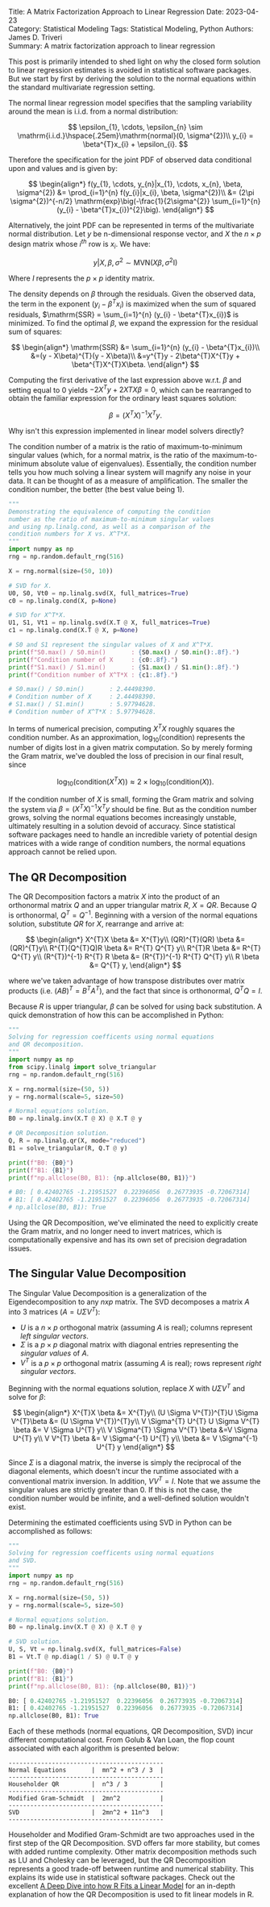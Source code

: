 Title: A Matrix Factorization Approach to Linear Regression
Date: 2023-04-23           
Category: Statistical Modeling
Tags: Statistical Modeling, Python
Authors: James D. Triveri                      
Summary: A matrix factorization approach to linear regression


This post is primarily intended to shed light on why the closed form solution to linear regression estimates is avoided in 
statistical software packages. But we start by first by deriving the solution to the normal equations within the standard 
multivariate regression setting.

The normal linear regression model specifies that the sampling variability around the mean is i.i.d. from a normal 
distribution:

$$
\epsilon_{1}, \cdots, \epsilon_{n} \sim \mathrm{i.i.d.}\hspace{.25em}\mathrm{normal}(0, \sigma^{2})\\
y_{i} = \beta^{T}x_{i} + \epsilon_{i}.
$$

Therefore the specification for the joint PDF of observed data conditional upon and values   and is given by:

$$
\begin{align*} 
f(y_{1}, \cdots, y_{n}|x_{1}, \cdots, x_{n}, \beta, \sigma^{2}) &= \prod_{i=1}^{n} f(y_{i}|x_{i}, \beta, \sigma^{2})\\
&= (2\pi \sigma^{2})^{-n/2} \mathrm{exp}\big(-\frac{1}{2\sigma^{2}} \sum_{i=1}^{n}(y_{i} - \beta^{T}x_{i})^{2}\big).
\end{align*}
$$


Alternatively, the joint PDF can be represented in terms of the multivariate normal distribution. Let $y$ be n-dimensional
response vector, and $X$ the $n \times p$ design matrix whose $i^{th}$ row is $x_{i}$. We have:

$$
y|X,\beta, \sigma^{2} \sim \mathrm{MVN}(X\beta, \sigma^{2} \mathrm{I})
$$

Where $I$ represents the $p \times p$ identity matrix.

The density depends on $\beta$ through the residuals. Given the observed data, the term in the exponent
$(y_{i} - \beta^{T}x_{i})$ is maximized when the sum of squared residuals, 
$\mathrm{SSR} = \sum_{i=1}^{n} (y_{i} - \beta^{T}x_{i})$ is minimized. To find the 
optimal $\beta$, we expand the expression for the residual sum of squares:

$$
\begin{align*} 
\mathrm{SSR} &= \sum_{i=1}^{n} (y_{i} - \beta^{T}x_{i})\\
&=(y - X\beta)^{T}(y - X\beta)\\
&=y^{T}y - 2\beta^{T}X^{T}y + \beta^{T}X^{T}X\beta.
\end{align*}
$$

Computing the first derivative of the last expression above w.r.t.  $\beta$ and setting equal to 0 yields
$-2X^{T}y + 2X{T}X\beta = 0$, which can be rearranged to obtain the familiar expression for the ordinary least 
squares solution:

$$
\beta = (X^{T}X)^{-1}X^{T}y.
$$

Why isn't this expression implemented in linear model solvers directly?   


The condition number of a matrix is the ratio of maximum-to-minimum singular values (which, for a normal matrix, is 
the ratio of the maximum-to-minimum absolute value of eigenvalues). Essentially, the condition number tells you how 
much solving a linear system will magnify any noise in your data. It can be thought of as a measure of amplification. 
The smaller the condition number, the better (the best value being 1).

```python
"""
Demonstrating the equivalence of computing the condition
number as the ratio of maximum-to-minimum singular values
and using np.linalg.cond, as well as a comparison of the 
condition numbers for X vs. X^T*X. 
"""
import numpy as np
rng = np.random.default_rng(516)

X = rng.normal(size=(50, 10))

# SVD for X. 
U0, S0, Vt0 = np.linalg.svd(X, full_matrices=True)
c0 = np.linalg.cond(X, p=None)

# SVD for X^T*X. 
U1, S1, Vt1 = np.linalg.svd(X.T @ X, full_matrices=True)
c1 = np.linalg.cond(X.T @ X, p=None)

# S0 and S1 represent the singular values of X and X^T*X.
print(f"S0.max() / S0.min()       : {S0.max() / S0.min():.8f}.")
print(f"Condition number of X     : {c0:.8f}.")
print(f"S1.max() / S1.min()       : {S1.max() / S1.min():.8f}.")
print(f"Condition number of X^T*X : {c1:.8f}.")

# S0.max() / S0.min()       : 2.44498390.
# Condition number of X     : 2.44498390.
# S1.max() / S1.min()       : 5.97794628.
# Condition number of X^T*X : 5.97794628.
```


In terms of numerical precision, computing $X^{T}X$ roughly squares the condition number. As an approximation, 
$\mathrm{log}_{10}(\mathrm{condition})$ represents the number of digits lost in a given matrix computation. So by merely 
forming the Gram matrix, we've doubled the loss of precision in our final result, since 

$$
\mathrm{log}_{10}(\mathrm{condition}(X^{T}X)) \approx 2 \times \mathrm{log}_{10}(\mathrm{condition}(X)).
$$

If the condition number of $X$ is small, forming the Gram matrix and solving the 
system via $\beta = (X^{T}X)^{-1}X^{T}y$ should be fine. But as the condition 
number grows, solving the normal equations becomes increasingly unstable, ultimately 
resulting in a solution devoid of accuracy. Since statistical software packages 
need to handle an incredible variety of potential design matrices with a wide range 
of condition numbers, the normal equations approach cannot be relied upon.


## The QR Decomposition

The QR Decomposition factors a matrix $X$ into the product of an orthonormal matrix $Q$ 
and an upper triangular matrix $R$, $X = QR$. Because $Q$ is orthonormal, $Q^{T} = Q^{-1}$. 
Beginning with a version of the normal equations solution, substitute $QR$ for $X$, 
rearrange and arrive at:

$$
\begin{align*} 
X^{T}X \beta &= X^{T}y\\
(QR)^{T}(QR) \beta &= (QR)^{T}y\\
R^{T}(Q^{T}Q)R \beta &= R^{T} Q^{T} y\\
R^{T}R \beta &= R^{T} Q^{T} y\\
(R^{T})^{-1} R^{T} R \beta &= (R^{T})^{-1} R^{T} Q^{T} y\\
R \beta &= Q^{T} y,
\end{align*}
$$

where we've taken advantage of how transpose distributes over matrix products (i.e. $(AB)^{T} = B^{T}A^{T}$),
and the fact that since is orthonormal, $Q^{T}Q = I$.

Because $R$ is upper triangular, $\beta$ can be solved for using back substitution. A quick demonstration of 
how this can be accomplished in Python:

```python
"""
Solving for regression coefficents using normal equations 
and QR decomposition. 
"""
import numpy as np
from scipy.linalg import solve_triangular
rng = np.random.default_rng(516)

X = rng.normal(size=(50, 5))
y = rng.normal(scale=5, size=50)

# Normal equations solution.
B0 = np.linalg.inv(X.T @ X) @ X.T @ y

# QR Decomposition solution.
Q, R = np.linalg.qr(X, mode="reduced")
B1 = solve_triangular(R, Q.T @ y)

print(f"B0: {B0}")
print(f"B1: {B1}")
print(f"np.allclose(B0, B1): {np.allclose(B0, B1)}")

# B0: [ 0.42402765 -1.21951527  0.22396056  0.26773935 -0.72067314]
# B1: [ 0.42402765 -1.21951527  0.22396056  0.26773935 -0.72067314]
# np.allclose(B0, B1): True
```

Using the QR Decomposition, we've eliminated the need to explicitly create the 
Gram matrix, and no longer need to invert matrices, which is computationally expensive 
and has its own set of precision degradation issues.



## The Singular Value Decomposition

The Singular Value Decomposition is a generalization of the Eigendecomposition 
to any $nxp$ matrix. The SVD decomposes a matrix $A$ into 3 matrices ($A = U \Sigma V^{T}$):

- $U$ is a $n \times p$ orthogonal matrix (assuming $A$ is real); columns represent *left singular vectors*.
- $\Sigma$ is a $p \times p$ diagonal matrix with diagonal entries representing the *singular values* of $A$.
- $V^{T}$ is a $p \times p$ orthogonal matrix (assuming $A$ is real); rows represent *right singular vectors*.


Beginning with the normal equations solution, replace $X$ with $U \Sigma V^{T}$ and solve for $\beta$:

$$
\begin{align*} 
X^{T}X \beta &= X^{T}y\\
(U \Sigma V^{T})^{T}U \Sigma V^{T}\beta &= (U \Sigma V^{T})^{T}y\\
V \Sigma^{T} U^{T} U \Sigma V^{T} \beta &= V \Sigma U^{T} y\\
V \Sigma^{T} \Sigma V^{T} \beta &=V \Sigma U^{T} y\\
V V^{T} \beta &= V \Sigma^{-1} U^{T} y\\
\beta &= V \Sigma^{-1} U^{T} y
\end{align*} 
$$

Since $\Sigma$ is a diagonal matrix, the inverse is simply the reciprocal of the diagonal elements, which doesn't incur 
the runtime associated with a conventional matrix inversion. In addition, $VV^{T} = I$. Note that we assume the singular
values are strictly greater than 0. If this is not the case, the condition number would be infinite, and a well-defined 
solution wouldn't exist.

Determining the estimated coefficients using SVD in Python can be accomplished as follows:

```python
"""
Solving for regression coefficents using normal equations 
and SVD. 
"""
import numpy as np
rng = np.random.default_rng(516)

X = rng.normal(size=(50, 5))
y = rng.normal(scale=5, size=50)

# Normal equations solution.
B0 = np.linalg.inv(X.T @ X) @ X.T @ y

# SVD solution.
U, S, Vt = np.linalg.svd(X, full_matrices=False)
B1 = Vt.T @ np.diag(1 / S) @ U.T @ y

print(f"B0: {B0}")
print(f"B1: {B1}")
print(f"np.allclose(B0, B1): {np.allclose(B0, B1)}")

B0: [ 0.42402765 -1.21951527  0.22396056  0.26773935 -0.72067314]
B1: [ 0.42402765 -1.21951527  0.22396056  0.26773935 -0.72067314]
np.allclose(B0, B1): True
```

Each of these methods (normal equations, QR Decomposition, SVD) incur different computational cost. 
From Golub & Van Loan, the flop count associated with each algorithm is presented below:

```
-------------------------------------------
Normal Equations       |  mn^2 + n^3 / 3  |
-------------------------------------------
Householder QR         |  n^3 / 3         |
-------------------------------------------
Modified Gram-Schmidt  |  2mn^2           |
-------------------------------------------
SVD                    |  2mn^2 + 11n^3   |
-------------------------------------------
```

Householder and Modified Gram-Schmidt are two approaches used in the first step of the QR Decomposition. SVD offers far 
more stability, but comes with added runtime complexity. Other matrix decomposition methods such as LU and Cholesky can 
be leveraged, but the QR Decomposition represents a good trade-off between runtime and numerical stability. This 
explains its wide use in statistical software packages. Check out the excellent [A Deep Dive into how R Fits a Linear Model](http://madrury.github.io/jekyll/update/statistics/2016/07/20/lm-in-R.html) 
for an in-depth explanation of how the QR Decomposition is used to fit linear models in R.

